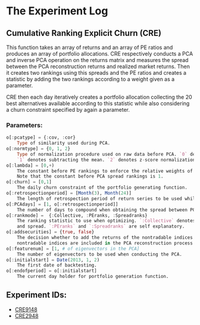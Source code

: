 # The Experiment Log

## Cumulative Ranking Explicit Churn (CRE)

This function takes an array of returns and an array of PE ratios and produces an array of portfolio allocations. 
CRE respectively conducts a PCA and inverse PCA operation on the returns matrix and measures the spread 
between the PCA reconstruction returns and realized market returns. Then it creates two rankings using this 
spreads and the PE ratios and creates a statistic by adding the two rankings according to a weight given as a parameter.

CRE then each day iteratively creates a portfolio allocation collecting the 20 best alternatives available according to this 
statistic while also considering a churn constraint specified by again a parameter.

### Parameters:

```julia
o[:pcatype] = {:cov, :cor}
    Type of similarity used during PCA.
o[:normtype] = {0, 1, 2} 
    Type of normalization procedure used on raw data before PCA. `0` denotes no normalization. 
    `1` denotes subtracting the mean. `2` denotes z-score normalization. 
o[:lambda] = [0,+)
    The constant before PE rankings to enforce the relative weights of PCA spread and PE rankings. 
    Note that the constant before PCA spread rankings is 1. 
o[:churn] = [0,1]
    The daily churn constraint of the portfolio generating function.
o[:retrospectionperiod] = [Month(3), Month(24)]
    The length of retrospection period of return series to be used while doing PCA.
o[:PCAdays] = [1, o[:retrospectionperiod]]
    The number of days to compound when obtaining the spread between PCA reconstruction and market returns.
o[:rankmode] =  {:Collective, :PEranks, :Spreadranks}  
    The ranking statistic to use when optimizing. `:Collective` denotes the statistic obtained by using both PE
    and spread. `:PEranks` and `:Spreadranks` are self explanatory.
o[:addsecurities] = {true, false} 
    The decision whether to add the returns of the nontradable indices to the PCA analysis. If true, the 
    nontradable indices are included in the PCA reconstruction process but are disregarded during trading.
o[:featurenum] = [1, # of eigenvectors in the PCA]
    The number of eigenvectors to be used when conducting the PCA.  
o[:initialstart] = Date(2013, 1, 2)
    The first date of backtesting.
o[:endofperiod] = o[:initialstart]
    The current day holder for portfolio generation function. 
```
## Experiment IDs:

*   [CRE9148](https://github.com/ahmetumutdurmus/kareexperiments/blob/master/docs/src/CRE9148.md)
*   [CRE2948](https://github.com/ahmetumutdurmus/kareexperiments/blob/master/docs/src/CRE2948.md)
